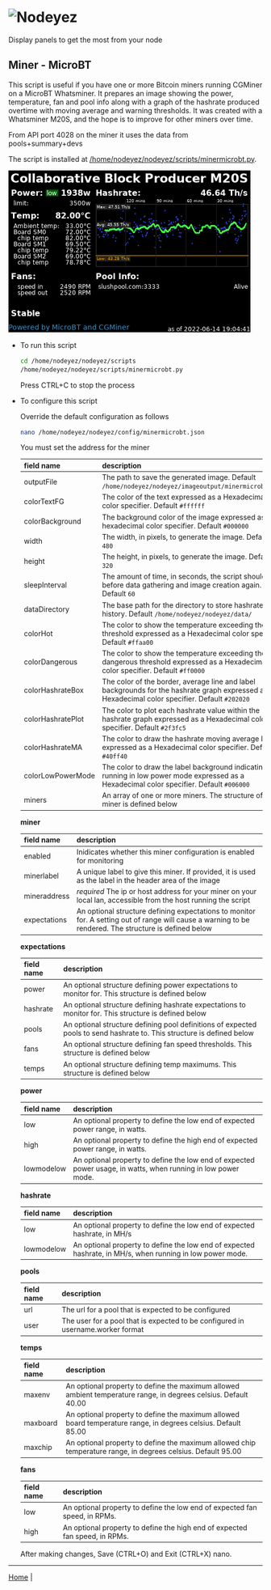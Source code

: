 # ![Nodeyez](../../../raw/branch/main/images/nodeyez.svg)
Display panels to get the most from your node

## Miner - MicroBT

This script is useful if you have one or more Bitcoin miners running CGMiner
on a MicroBT Whatsminer.  It prepares an image showing the power, temperature,
fan and pool info along with a graph of the hashrate produced overtime with
moving average and warning thresholds.  It was created with a Whatsminer M20S,
and the hope is to improve for other miners over time.

From API port 4028 on the miner it uses the data from pools+summary+devs

The script is installed at [/home/nodeyez/nodeyez/scripts/minermicrobt.py](../scripts/minermicrobt.py).

![sample image of miner status](../images/minermicrobt.png)

* To run this script

   ```sh
   cd /home/nodeyez/nodeyez/scripts
   /home/nodeyez/nodeyez/scripts/minermicrobt.py
   ```

   Press CTRL+C to stop the process

* To configure this script

   Override the default configuration as follows

   ```sh
   nano /home/nodeyez/nodeyez/config/minermicrobt.json
   ```

   You must set the address for the miner

   | field name | description |
   | --- | --- |
   | outputFile | The path to save the generated image. Default `/home/nodeyez/nodeyez/imageoutput/minermicrobt.png` |
   | colorTextFG | The color of the text expressed as a Hexadecimal color specifier. Default `#ffffff` |
   | colorBackground | The background color of the image expressed as a hexadecimal color specifier. Default `#000000` |
   | width | The width, in pixels, to generate the image. Default `480` |
   | height | The height, in pixels, to generate the image. Default `320` |
   | sleepInterval | The amount of time, in seconds, the script should wait before data gathering and image creation again. Default `60` |
   | dataDirectory | The base path for the directory to store hashrate history. Default `/home/nodeyez/nodeyez/data/` |
   | colorHot | The color to show the temperature exceeding the hot threshold expressed as a Hexadecimal color specifier. Default `#ffaa00` |
   | colorDangerous | The color to show the temperature exceeding the dangerous threshold expressed as a Hexadecimal color specifier. Default `#ff0000` |
   | colorHashrateBox | The color of the border, average line and label backgrounds for the hashrate graph expressed as a Hexadecimal color specifier. Default `#202020` |
   | colorHashratePlot | The color to plot each hashrate value within the hashrate graph expressed as a Hexadecimal color specifier. Default `#2f3fc5` |
   | colorHashrateMA | The color to draw the hashrate moving average line expressed as a Hexadecimal color specifier. Default `#40ff40` |
   | colorLowPowerMode | The color to draw the label background indicating if running in low power mode expressed as a Hexadecimal color specifier. Default `#006000` |
   | miners | An array of one or more miners. The structure of a miner is defined below |

   __miner__

   | field name | description |
   | --- | --- |
   | enabled | Inidicates whether this miner configuration is enabled for monitoring |
   | minerlabel | A unique label to give this miner. If provided, it is used as the label in the header area of the image |
   | mineraddress | *required* The ip or host address for your miner on your local lan, accessible from the host running the script |
   | expectations | An optional structure defining expectations to monitor for. A setting out of range will cause a warning to be rendered. The structure is defined below |


   __expectations__

   | field name | description |
   | --- | --- |
   | power | An optional structure defining power expectations to monitor for. This structure is defined below |
   | hashrate | An optional structure defining hashrate expectations to monitor for. This structure is defined below |
   | pools | An optional structure defining pool definitions of expected pools to send hashrate to. This structure is defined below |
   | fans | An optional structure defining fan speed thresholds. This structure is defined below |
   | temps | An optional structure defining temp maximums. This structure is defined below |

   __power__

   | field name | description |
   | --- | --- |
   | low | An optional property to define the low end of expected power range, in watts. |
   | high | An optional property to define the high end of expected power range, in watts. |
   | lowmodelow | An optional property to define the low end of expected power usage, in watts, when running in low power mode. |

   __hashrate__

   | field name | description |
   | --- | --- |
   | low | An optional property to define the low end of expected hashrate, in MH/s |
   | lowmodelow | An optional property to define the low end of expected hashrate, in MH/s, when running in low power mode. |

   __pools__

   | field name | description |
   | --- | --- |
   | url | The url for a pool that is expected to be configured |
   | user | The user for a pool that is expected to be configured in username.worker format |

   __temps__

   | field name | description |
   | --- | --- |
   | maxenv | An optional property to define the maximum allowed ambient temperature range, in degrees celsius. Default 40.00 |
   | maxboard | An optional property to define the maximum allowed board temperature range, in degrees celsius. Default 85.00 |
   | maxchip | An optional property to define the maximum allowed chip temperature range, in degrees celsius. Default 95.00 |

   __fans__

   | field name | description |
   | --- | --- |
   | low | An optional property to define the low end of expected fan speed, in RPMs. |
   | high | An optional property to define the high end of expected fan speed, in RPMs. |


   After making changes, Save (CTRL+O) and Exit (CTRL+X) nano.


---

[Home](../README.md) |

